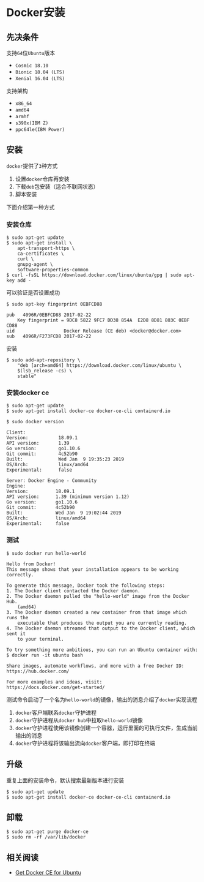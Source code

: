 # Docker安装

## 先决条件

支持`64`位`Ubuntu`版本

* `Cosmic 18.10`
* `Bionic 18.04 (LTS)`
* `Xenial 16.04 (LTS)`

支持架构

* `x86_64`
* `amd64`
* `armhf`
* `s390x(IBM Z)`
* `ppc64le(IBM Power)`

## 安装

`docker`提供了`3`种方式

1. 设置`docker`仓库再安装
2. 下载`deb`包安装（适合不联网状态）
3. 脚本安装

下面介绍第一种方式

### 安装仓库

    $ sudo apt-get update
    $ sudo apt-get install \
        apt-transport-https \
        ca-certificates \
        curl \
        gnupg-agent \
        software-properties-common
    $ curl -fsSL https://download.docker.com/linux/ubuntu/gpg | sudo apt-key add -

可以验证是否设置成功

    $ sudo apt-key fingerprint 0EBFCD88

    pub   4096R/0EBFCD88 2017-02-22
        Key fingerprint = 9DC8 5822 9FC7 DD38 854A  E2D8 8D81 803C 0EBF CD88
    uid                  Docker Release (CE deb) <docker@docker.com>
    sub   4096R/F273FCD8 2017-02-22

安装

    $ sudo add-apt-repository \
        "deb [arch=amd64] https://download.docker.com/linux/ubuntu \
        $(lsb_release -cs) \
        stable"

### 安装docker ce

    $ sudo apt-get update
    $ sudo apt-get install docker-ce docker-ce-cli containerd.io

    $ sudo docker version
     
    Client:
    Version:           18.09.1
    API version:       1.39
    Go version:        go1.10.6
    Git commit:        4c52b90
    Built:             Wed Jan  9 19:35:23 2019
    OS/Arch:           linux/amd64
    Experimental:      false

    Server: Docker Engine - Community
    Engine:
    Version:          18.09.1
    API version:      1.39 (minimum version 1.12)
    Go version:       go1.10.6
    Git commit:       4c52b90
    Built:            Wed Jan  9 19:02:44 2019
    OS/Arch:          linux/amd64
    Experimental:     false

### 测试

    $ sudo docker run hello-world

    Hello from Docker!
    This message shows that your installation appears to be working correctly.

    To generate this message, Docker took the following steps:
    1. The Docker client contacted the Docker daemon.
    2. The Docker daemon pulled the "hello-world" image from the Docker Hub.
        (amd64)
    3. The Docker daemon created a new container from that image which runs the
        executable that produces the output you are currently reading.
    4. The Docker daemon streamed that output to the Docker client, which sent it
        to your terminal.

    To try something more ambitious, you can run an Ubuntu container with:
    $ docker run -it ubuntu bash

    Share images, automate workflows, and more with a free Docker ID:
    https://hub.docker.com/

    For more examples and ideas, visit:
    https://docs.docker.com/get-started/

测试命令启动了一个名为`hello-world`的镜像，输出的消息介绍了`docker`实现流程

1. `docker`客户端联系`docker`守护进程
2. `docker`守护进程从`docker hub`中拉取`hello-world`镜像
3. `docker`守护进程使用该镜像创建一个容器，运行里面的可执行文件，生成当前输出的消息
4. `docker`守护进程将该输出流向`docker`客户端，即打印在终端

## 升级

重复上面的安装命令，默认搜索最新版本进行安装

    $ sudo apt-get update
    $ sudo apt-get install docker-ce docker-ce-cli containerd.io

## 卸载

    $ sudo apt-get purge docker-ce
    $ sudo rm -rf /var/lib/docker

## 相关阅读

* [Get Docker CE for Ubuntu](https://docs.docker.com/install/linux/docker-ce/ubuntu)